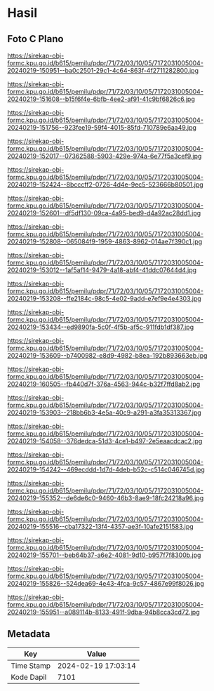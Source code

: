 # Hasil

## Foto C Plano

https://sirekap-obj-formc.kpu.go.id/b615/pemilu/pdpr/71/72/03/10/05/7172031005004-20240219-150951--ba0c2501-29c1-4c64-863f-4f2711282800.jpg

https://sirekap-obj-formc.kpu.go.id/b615/pemilu/pdpr/71/72/03/10/05/7172031005004-20240219-151608--b15f6f4e-6bfb-4ee2-af91-41c9bf6826c6.jpg

https://sirekap-obj-formc.kpu.go.id/b615/pemilu/pdpr/71/72/03/10/05/7172031005004-20240219-151756--923fee19-59f4-4015-85fd-710789e6aa49.jpg

https://sirekap-obj-formc.kpu.go.id/b615/pemilu/pdpr/71/72/03/10/05/7172031005004-20240219-152017--07362588-5903-429e-974a-6e77f5a3cef9.jpg

https://sirekap-obj-formc.kpu.go.id/b615/pemilu/pdpr/71/72/03/10/05/7172031005004-20240219-152424--8bcccff2-0726-4d4e-9ec5-523666b80501.jpg

https://sirekap-obj-formc.kpu.go.id/b615/pemilu/pdpr/71/72/03/10/05/7172031005004-20240219-152601--df5df130-09ca-4a95-bed9-d4a92ac28dd1.jpg

https://sirekap-obj-formc.kpu.go.id/b615/pemilu/pdpr/71/72/03/10/05/7172031005004-20240219-152808--065084f9-1959-4863-8962-014ae7f390c1.jpg

https://sirekap-obj-formc.kpu.go.id/b615/pemilu/pdpr/71/72/03/10/05/7172031005004-20240219-153012--1af5af14-9479-4a18-abf4-41ddc07644d4.jpg

https://sirekap-obj-formc.kpu.go.id/b615/pemilu/pdpr/71/72/03/10/05/7172031005004-20240219-153208--ffe2184c-98c5-4e02-9add-e7ef9e4e4303.jpg

https://sirekap-obj-formc.kpu.go.id/b615/pemilu/pdpr/71/72/03/10/05/7172031005004-20240219-153434--ed9890fa-5c0f-4f5b-af5c-911fdb1df387.jpg

https://sirekap-obj-formc.kpu.go.id/b615/pemilu/pdpr/71/72/03/10/05/7172031005004-20240219-153609--b7400982-e8d9-4982-b8ea-192b893663eb.jpg

https://sirekap-obj-formc.kpu.go.id/b615/pemilu/pdpr/71/72/03/10/05/7172031005004-20240219-160505--fb440d7f-376a-4563-944c-b32f7ffd8ab2.jpg

https://sirekap-obj-formc.kpu.go.id/b615/pemilu/pdpr/71/72/03/10/05/7172031005004-20240219-153903--218bb6b3-4e5a-40c9-a291-a3fa35313367.jpg

https://sirekap-obj-formc.kpu.go.id/b615/pemilu/pdpr/71/72/03/10/05/7172031005004-20240219-154058--376dedca-51d3-4ce1-b497-2e5eaacdcac2.jpg

https://sirekap-obj-formc.kpu.go.id/b615/pemilu/pdpr/71/72/03/10/05/7172031005004-20240219-154242--469ecddd-1d7d-4deb-b52c-c514c046745d.jpg

https://sirekap-obj-formc.kpu.go.id/b615/pemilu/pdpr/71/72/03/10/05/7172031005004-20240219-155352--de6de6c0-9460-46b3-8ae9-18fc24218a96.jpg

https://sirekap-obj-formc.kpu.go.id/b615/pemilu/pdpr/71/72/03/10/05/7172031005004-20240219-155516--cba17322-13f4-4357-ae3f-10afe2151583.jpg

https://sirekap-obj-formc.kpu.go.id/b615/pemilu/pdpr/71/72/03/10/05/7172031005004-20240219-155701--beb64b37-a6e2-4081-9d10-b957f7f8300b.jpg

https://sirekap-obj-formc.kpu.go.id/b615/pemilu/pdpr/71/72/03/10/05/7172031005004-20240219-155826--524dea69-4e43-4fca-9c57-4867e99f8026.jpg

https://sirekap-obj-formc.kpu.go.id/b615/pemilu/pdpr/71/72/03/10/05/7172031005004-20240219-155951--a089114b-8133-491f-9dba-94b8cca3cd72.jpg


## Metadata

| Key        | Value               |
| ---------- | ------------------- |
| Time Stamp | 2024-02-19 17:03:14 |
| Kode Dapil | 7101                |



